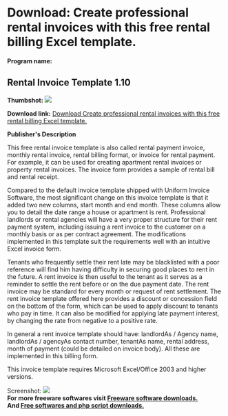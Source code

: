 # Download: Create professional rental invoices with this free rental billing Excel template.

**Program name:**

## Rental Invoice Template 1.10

  
**Thumbshot:** ![](http://www.freewarefiles.com/screenshot/usrentalinvoice1_md.jpg)   
  
**Download link:** [Download Create professional rental invoices with this free rental billing Excel template.](http://freesoftwares.boysofts.com/Rental-Invoice-Template_program_91546.html)  
  


**Publisher's Description**  
  


This free rental invoice template is also called rental payment invoice, monthly rental invoice, rental billing format, or invoice for rental payment. For example, it can be used for creating apartment rental invoices or property rental invoices. The invoice form provides a sample of rental bill and rental receipt. 

Compared to the default invoice template shipped with Uniform Invoice Software, the most significant change on this invoice template is that it added two new columns, start month and end month. These columns allow you to detail the date range a house or apartment is rent. Professional landlords or rental agencies will have a very proper structure for their rent payment system, including issuing a rent invoice to the customer on a monthly basis or as per contract agreement. The modifications implemented in this template suit the requirements well with an intuitive Excel invoice form.

Tenants who frequently settle their rent late may be blacklisted with a poor reference will find him having difficulty in securing good places to rent in the future. A rent invoice is then useful to the tenant as it serves as a reminder to settle the rent before or on the due payment date. The rent invoice may be standard for every month or request of rent settlement. The rent invoice template offered here provides a discount or concession field on the bottom of the form, which can be used to apply discount to tenants who pay in time. It can also be modified for applying late payment interest, by changing the rate from negative to a positive rate.

In general a rent invoice template should have: landlordAs / Agency name, landlordAs / agencyAs contact number, tenantAs name, rental address, month of payment (could be detailed on invoice body). All these are implemented in this billing form.

This invoice template requires Microsoft Excel/Office 2003 and higher versions.

  
  
Screenshot: ![](http://www.freewarefiles.com/screenshot/usrentalinvoice1.jpg)   
**For more freeware softwares visit [Freeware software downloads.](http://freesoftwares.boysofts.com/)**   
**And [Free softwares and php script downloads.](http://www.boysofts.com/)**
